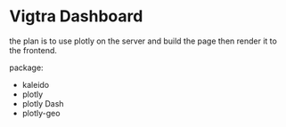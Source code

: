 # Vigtra Dashboard

the plan is to use plotly on the server and build the page then render it to the frontend.

package:

- kaleido
- plotly
- plotly Dash
- plotly-geo
